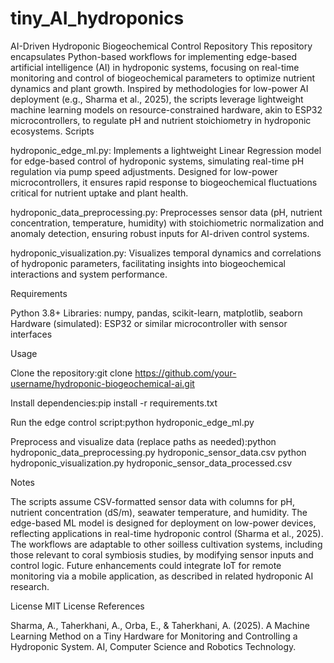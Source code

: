 # tiny_AI_hydroponics

AI-Driven Hydroponic Biogeochemical Control Repository
This repository encapsulates Python-based workflows for implementing edge-based artificial intelligence (AI) in hydroponic systems, focusing on real-time monitoring and control of biogeochemical parameters to optimize nutrient dynamics and plant growth. Inspired by methodologies for low-power AI deployment (e.g., Sharma et al., 2025), the scripts leverage lightweight machine learning models on resource-constrained hardware, akin to ESP32 microcontrollers, to regulate pH and nutrient stoichiometry in hydroponic ecosystems.
Scripts

hydroponic_edge_ml.py: Implements a lightweight Linear Regression model for edge-based control of hydroponic systems, simulating real-time pH regulation via pump speed adjustments. Designed for low-power microcontrollers, it ensures rapid response to biogeochemical fluctuations critical for nutrient uptake and plant health.

hydroponic_data_preprocessing.py: Preprocesses sensor data (pH, nutrient concentration, temperature, humidity) with stoichiometric normalization and anomaly detection, ensuring robust inputs for AI-driven control systems.

hydroponic_visualization.py: Visualizes temporal dynamics and correlations of hydroponic parameters, facilitating insights into biogeochemical interactions and system performance.


Requirements

Python 3.8+
Libraries: numpy, pandas, scikit-learn, matplotlib, seaborn
Hardware (simulated): ESP32 or similar microcontroller with sensor interfaces

Usage

Clone the repository:git clone https://github.com/your-username/hydroponic-biogeochemical-ai.git


Install dependencies:pip install -r requirements.txt


Run the edge control script:python hydroponic_edge_ml.py


Preprocess and visualize data (replace paths as needed):python hydroponic_data_preprocessing.py hydroponic_sensor_data.csv
python hydroponic_visualization.py hydroponic_sensor_data_processed.csv



Notes

The scripts assume CSV-formatted sensor data with columns for pH, nutrient concentration (dS/m), seawater temperature, and humidity.
The edge-based ML model is designed for deployment on low-power devices, reflecting applications in real-time hydroponic control (Sharma et al., 2025).
The workflows are adaptable to other soilless cultivation systems, including those relevant to coral symbiosis studies, by modifying sensor inputs and control logic.
Future enhancements could integrate IoT for remote monitoring via a mobile application, as described in related hydroponic AI research.

License
MIT License
References

Sharma, A., Taherkhani, A., Orba, E., & Taherkhani, A. (2025). A Machine Learning Method on a Tiny Hardware for Monitoring and Controlling a Hydroponic System. AI, Computer Science and Robotics Technology.
